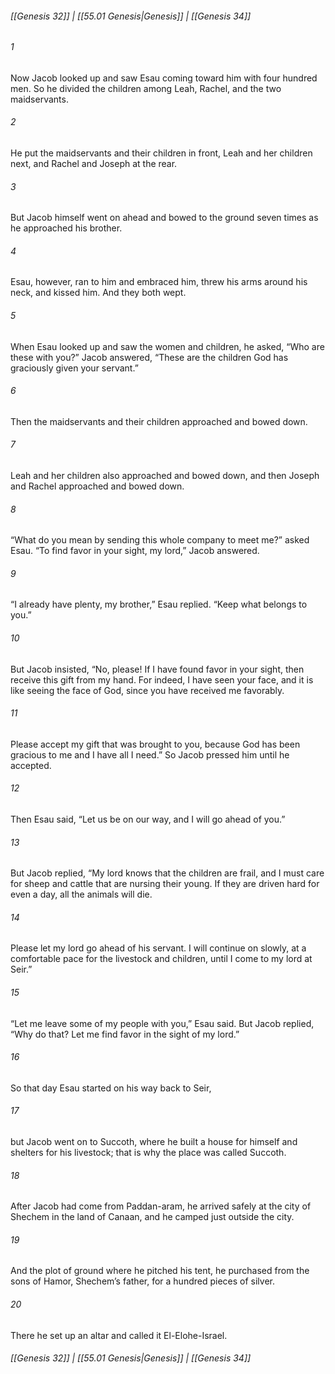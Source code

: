
###### [[Genesis 32]] | [[55.01 Genesis|Genesis]] | [[Genesis 34]]

###### 1
Now Jacob looked up and saw Esau coming toward him with four hundred men. So he divided the children among Leah, Rachel, and the two maidservants.
###### 2
He put the maidservants and their children in front, Leah and her children next, and Rachel and Joseph at the rear.
###### 3
But Jacob himself went on ahead and bowed to the ground seven times as he approached his brother.
###### 4
Esau, however, ran to him and embraced him, threw his arms around his neck, and kissed him. And they both wept.
###### 5
When Esau looked up and saw the women and children, he asked, “Who are these with you?” Jacob answered, “These are the children God has graciously given your servant.”
###### 6
Then the maidservants and their children approached and bowed down.
###### 7
Leah and her children also approached and bowed down, and then Joseph and Rachel approached and bowed down.
###### 8
“What do you mean by sending this whole company to meet me?” asked Esau. “To find favor in your sight, my lord,” Jacob answered.
###### 9
“I already have plenty, my brother,” Esau replied. “Keep what belongs to you.”
###### 10
But Jacob insisted, “No, please! If I have found favor in your sight, then receive this gift from my hand. For indeed, I have seen your face, and it is like seeing the face of God, since you have received me favorably.
###### 11
Please accept my gift that was brought to you, because God has been gracious to me and I have all I need.” So Jacob pressed him until he accepted.
###### 12
Then Esau said, “Let us be on our way, and I will go ahead of you.”
###### 13
But Jacob replied, “My lord knows that the children are frail, and I must care for sheep and cattle that are nursing their young. If they are driven hard for even a day, all the animals will die.
###### 14
Please let my lord go ahead of his servant. I will continue on slowly, at a comfortable pace for the livestock and children, until I come to my lord at Seir.”
###### 15
“Let me leave some of my people with you,” Esau said. But Jacob replied, “Why do that? Let me find favor in the sight of my lord.”
###### 16
So that day Esau started on his way back to Seir,
###### 17
but Jacob went on to Succoth, where he built a house for himself and shelters for his livestock; that is why the place was called Succoth.
###### 18
After Jacob had come from Paddan-aram, he arrived safely at the city of Shechem in the land of Canaan, and he camped just outside the city.
###### 19
And the plot of ground where he pitched his tent, he purchased from the sons of Hamor, Shechem’s father, for a hundred pieces of silver.
###### 20
There he set up an altar and called it El-Elohe-Israel.

###### [[Genesis 32]] | [[55.01 Genesis|Genesis]] | [[Genesis 34]]
